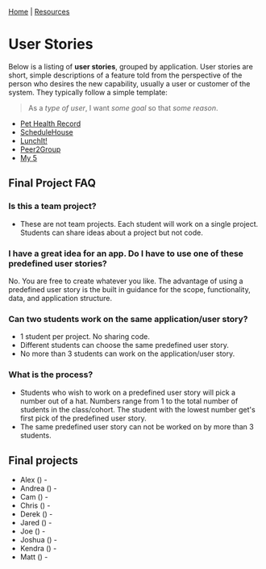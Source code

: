 [Home](/)  |  [Resources](/resources/)

# User Stories

Below is a listing of **user stories**, grouped by application.  User stories are short, simple descriptions of a feature told from the perspective of the person who desires the new capability, usually a user or customer of the system. They typically follow a simple template:

> As a _type of user_, I want _some goal_ so that _some reason_.

- [Pet Health Record](/pet)
- [ScheduleHouse](/schedulehouse)
- [LunchIt!](/lunchitapp)
- [Peer2Group](/peer2group)
- [My 5](/my5)

## Final Project FAQ

### Is this a team project?

- These are not team projects. Each student will work on a single project.  Students can share ideas about a project but not code.  

### I have a great idea for an app.  Do I have to use one of these predefined user stories?

No.  You are free to create whatever you like.  The advantage of using a predefined user story is the built in guidance for the scope, functionality, data, and application structure.

### Can two students work on the same application/user story?

- 1 student per project.  No sharing code.
- Different students can choose the same predefined user story.  
- No more than 3 students can work on the application/user story.

### What is the process?

- Students who wish to work on a predefined user story will pick a number out of a hat.  Numbers range from 1 to the total number of students in the class/cohort.  The student with the lowest number get's first pick of the predefined user story.
- The same predefined user story can not be worked on by more than 3 students.  

## Final projects

- Alex () -
- Andrea () -
- Cam () -
- Chris () -
- Derek () -
- Jared () -
- Joe () -
- Joshua () -
- Kendra () - 
- Matt () -
